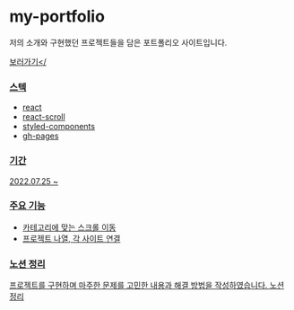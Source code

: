 # my-portfolio

저의 소개와 구현했던 프로젝트들을 담은 포트폴리오 사이트입니다.

<a href="https://nyoung03.github.io/my-portfolio/">보러가기</

### 스텍
- react
- react-scroll
- styled-components
- gh-pages

### 기간
2022.07.25 ~ 

### 주요 기능
- 카테고리에 맞는 스크롤 이동
- 프로젝트 나열, 각 사이트 연결

### 노션 정리
프로젝트를 구현하며 마주한 문제를 고민한 내용과 해결 방법을 작성하였습니다.
<a href="https://fuzzy-energy-8aa.notion.site/my-portfolio-1a9db8bd875c47afbf6afda06e6b67ef">노션 정리</a>
